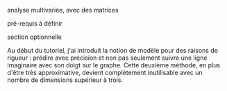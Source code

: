 analyse multivariée, avec des matrices

pré-requis à définir

section optionnelle

Au début du tutoriel, j'ai introduit la notion de modèle pour des raisons de rigueur : prédire avec précision et non pas seulement suivre une ligne imaginaire avec son doigt sur le graphe. Cette deuxième méthode, en plus d'être très approximative, devient complètement inutilisable avec un nombre de dimensions supérieur à trois.